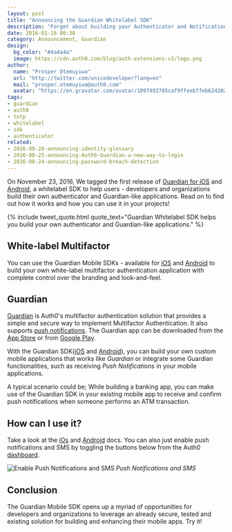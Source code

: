 ```yaml
---
layout: post
title: "Announcing the Guardian Whitelabel SDK"
description: "Forget about building your Authenticator and Notification mobile app from scratch, try Guardian Whitelabel SDK"
date: 2016-01-16 08:30
category: Announcement, Guardian
design:
  bg_color: "#4a4a4a"
  image: https://cdn.auth0.com/blog/auth-extensions-v2/logo.png
author:
  name: "Prosper Otemuyiwa"
  url: "http://twitter.com/unicodeveloper?lang=en"
  mail: "prosper.otemuyiwa@auth0.com"
  avatar: "https://en.gravatar.com/avatar/1097492785caf9ffeebffeb624202d8f?s=200"
tags:
- guardian
- auth0
- totp
- whitelabel
- sdk
- authenticator
related:
- 2016-09-28-announcing-identity-glossary
- 2016-08-25-announcing-Auth0-Guardian-a-new-way-to-login
- 2016-08-24-announcing-password-breach-detection
---
```


On November 23, 2016, We tagged the first release of [Guardian for iOS](https://github.com/auth0/Guardian.swift) and [Android](https://github.com/auth0/Guardian.Android), a whitelabel SDK to help users - developers and organizations build their own authenticator and Guardian-like applications. Read on to find out how it works and how you can use it in your projects!

{% include tweet_quote.html quote_text="Guardian Whitelabel SDK helps you build your own authenticator and Guardian-like applications." %}


## White-label Multifactor

You can use the Guardian Mobile SDKs - available for [iOS](https://auth0.com/docs/multifactor-authentication/developer/libraries/ios) and [Android](https://auth0.com/docs/multifactor-authentication/developer/libraries/android) to build your own white-label multifactor authentication application with complete control over the branding and look-and-feel.

## Guardian

[Guardian](https://auth0.com/docs/multifactor-authentication/guardian) is Auth0's multifactor authentication solution that provides a simple and secure way to implement Multifactor Authentication. It also supports [push notifications](https://auth0.com/docs/multifactor-authentication/administrator/push-notifications). The Guardian app can be downloaded from the [App Store](https://itunes.apple.com/us/app/auth0-guardian/id1093447833) or from [Google Play](https://play.google.com/store/apps/details?id=com.auth0.guardian).

With the Guardian SDK([iOS](https://github.com/auth0/Guardian.swift) and [Android](https://github.com/auth0/Guardian.Android)), you can build your own custom mobile applications that works like *Guardian* or integrate some Guardian functionalities, such as receiving *Push Notifications* in your mobile applications. 

A typical scenario could be; While building a banking app, you can make use of the Guardian SDK in your existing mobile app to receive and confirm push notifications when someone performs an ATM  transaction.

## How can I use it? 

Take a look at the [iOs](https://auth0.com/docs/multifactor-authentication/developer/libraries/ios) and [Android](https://auth0.com/docs/multifactor-authentication/developer/libraries/android) docs. You can also just enable push notifications and SMS by toggling the buttons below from the Auth0 [dashboard](management.auth0.com).

![Enable Push Notifications and SMS](https://cdn.auth0.com/blog/guardian/enable.png)
_Push Notifications and SMS_

## Conclusion

The Guardian Mobile SDK opens up a myriad of opportunities for developers and organizations to leverage an already secure, tested and existing solution for building and enhancing their mobile apps. Try it!